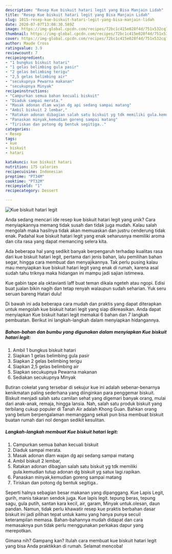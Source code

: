 ```yaml
---
description: "Resep Kue biskuit hatari legit yang Bisa Manjain Lidah"
title: "Resep Kue biskuit hatari legit yang Bisa Manjain Lidah"
slug: 1015-resep-kue-biskuit-hatari-legit-yang-bisa-manjain-lidah
date: 2020-07-07T13:08:30.589Z
image: https://img-global.cpcdn.com/recipes/72bc1c415e028f4d/751x532cq70/kue-biskuit-hatari-legit-foto-resep-utama.jpg
thumbnail: https://img-global.cpcdn.com/recipes/72bc1c415e028f4d/751x532cq70/kue-biskuit-hatari-legit-foto-resep-utama.jpg
cover: https://img-global.cpcdn.com/recipes/72bc1c415e028f4d/751x532cq70/kue-biskuit-hatari-legit-foto-resep-utama.jpg
author: Maude Cross
ratingvalue: 3.9
reviewcount: 7
recipeingredient:
- "1 bungkus biskuit hatari"
- "1 gelas belimbing gula pasir"
- "2 gelas belimbing terigu"
- "2,5 gelas belimbing air"
- "secukupnya Pewarna makanan"
- "secukupnya Minyak"
recipeinstructions:
- "Campurkan semua bahan kecuali biskuit"
- "Diaduk sampai merata."
- "Masak adonan dlam wajan dg api sedang sampai matang"
- "Ambil biskuit 2 lembar,"
- "Ratakan adonan dibagian salah satu biskuit yg tdk memiliki gula.kemudian tutup adonan dg biskuit yg satux lagi.rapikan."
- "Panaskan minyak,kemudian goreng sampai matang"
- "Tiriskan dan potong dg bentuk segitiga.."
categories:
- Resep
tags:
- kue
- biskuit
- hatari

katakunci: kue biskuit hatari 
nutrition: 175 calories
recipecuisine: Indonesian
preptime: "PT34M"
cooktime: "PT32M"
recipeyield: "1"
recipecategory: Dessert

---
```



![Kue biskuit hatari legit](https://img-global.cpcdn.com/recipes/72bc1c415e028f4d/751x532cq70/kue-biskuit-hatari-legit-foto-resep-utama.jpg)

Anda sedang mencari ide resep kue biskuit hatari legit yang unik? Cara menyiapkannya memang tidak susah dan tidak juga mudah. Kalau salah mengolah maka hasilnya tidak akan memuaskan dan justru cenderung tidak enak. Padahal kue biskuit hatari legit yang enak seharusnya memiliki aroma dan cita rasa yang dapat memancing selera kita.

Ada beberapa hal yang sedikit banyak berpengaruh terhadap kualitas rasa dari kue biskuit hatari legit, pertama dari jenis bahan, lalu pemilihan bahan segar, hingga cara membuat dan menyajikannya. Tak perlu pusing kalau mau menyiapkan kue biskuit hatari legit yang enak di rumah, karena asal sudah tahu triknya maka hidangan ini mampu jadi sajian istimewa.

Kue gabin tape ala oktavianti laff buat teman dikala ngeteh atau ngopi. Edisi buat jualan bikin nagih dan tetap renyah walaupun sudah seharian. Yuk seru seruan bareng Hatari dulu!


Di bawah ini ada beberapa cara mudah dan praktis yang dapat diterapkan untuk mengolah kue biskuit hatari legit yang siap dikreasikan. Anda dapat menyiapkan Kue biskuit hatari legit memakai 6 bahan dan 7 langkah pembuatan. Berikut ini langkah-langkah dalam menyiapkan hidangannya.

<!--inarticleads1-->

##### Bahan-bahan dan bumbu yang digunakan dalam menyiapkan Kue biskuit hatari legit:

1. Ambil 1 bungkus biskuit hatari
1. Siapkan 1 gelas belimbing gula pasir
1. Siapkan 2 gelas belimbing terigu
1. Siapkan 2,5 gelas belimbing air
1. Siapkan secukupnya Pewarna makanan
1. Sediakan secukupnya Minyak


Butiran cokelat yang tersebar di sekujur kue ini adalah sebenar-benarnya kenikmatan paling sederhana yang diinginkan para penggemar biskuit. Biskuit menjadi salah satu camilan sehat yang digemari banyak orang, mulai dari anak-anak, remaja, hingga lansia. Nah, salah satu produk biskuit yang terbilang cukup populer di Tanah Air adalah Khong Guan. Bahkan orang yang belum berpengalaman memanggang sekali pun bisa membuat biskuit buatan rumah dari nol dengan sedikit kesulitan. 

<!--inarticleads2-->

##### Langkah-langkah membuat Kue biskuit hatari legit:

1. Campurkan semua bahan kecuali biskuit
1. Diaduk sampai merata.
1. Masak adonan dlam wajan dg api sedang sampai matang
1. Ambil biskuit 2 lembar,
1. Ratakan adonan dibagian salah satu biskuit yg tdk memiliki gula.kemudian tutup adonan dg biskuit yg satux lagi.rapikan.
1. Panaskan minyak,kemudian goreng sampai matang
1. Tiriskan dan potong dg bentuk segitiga..


Seperti halnya sebagian besar makanan yang dipanggang. Kue Lapis Legit, gurih, manis takaran sendok juga. Kue lapis legit. tepung beras, tepung sagu, gula putih, santan kara kecil, air, garam, Minyak untuk.olesan, daun pandan. Namun, tidak perlu khawatir resep kue praktis berbahan dasar biskuit ini jadi pilihan tepat untuk kamu yang hanya punya secuil keterampilan memasa. Bahan-bahannya mudah didapat dan cara memasaknya pun tidak perlu menggunakan perkakas dapur yang merepotkan. 

Gimana nih? Gampang kan? Itulah cara membuat kue biskuit hatari legit yang bisa Anda praktikkan di rumah. Selamat mencoba!
